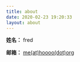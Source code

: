 ```yaml
---
title: about
date: 2020-02-23 19:20:33
layout: about
---
```



**姓名：** fred

**邮箱：** [me(at)hoooo(dot)org](mailto://me@hoooo.org)

